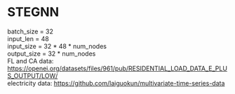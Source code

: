# STEGNN
batch_size = 32  
input_len = 48  
input_size = 32 * 48 * num_nodes  
output_size = 32 * num_nodes  
FL and CA data: <https://openei.org/datasets/files/961/pub/RESIDENTIAL_LOAD_DATA_E_PLUS_OUTPUT/LOW/>  
electricity data: <https://github.com/laiguokun/multivariate-time-series-data>
